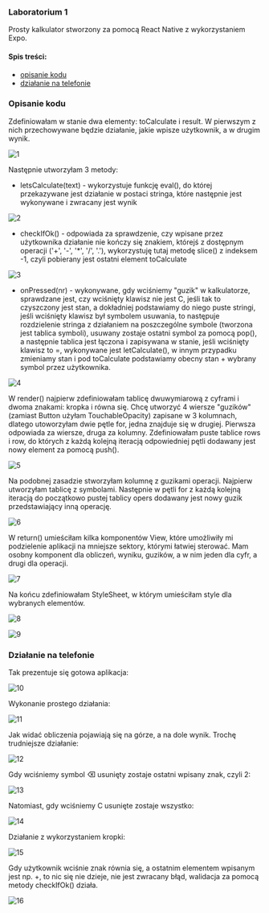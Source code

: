 ### Laboratorium 1
Prosty kalkulator stworzony za pomocą React Native z wykorzystaniem Expo.

#### Spis treści:
- [opisanie kodu](https://github.com/kamilanagorska/aplikacje-mobilne-nagorska-185ic/tree/main/Laboratorium1#opisanie-kodu)
- [działanie na telefonie](https://github.com/kamilanagorska/aplikacje-mobilne-nagorska-185ic/tree/main/Laboratorium1#dzia%C5%82anie-na-telefonie)

### Opisanie kodu
Zdefiniowałam w stanie dwa elementy: toCalculate i result. W pierwszym z nich przechowywane będzie działanie, jakie wpisze użytkownik, a w drugim wynik. 

![1](https://github.com/kamilanagorska/aplikacje-mobilne-nagorska-185ic/blob/main/Laboratorium1/screenshots/1.png?raw=true)

Następnie utworzyłam 3 metody:
- letsCalculate(text) - wykorzystuje funkcję eval(), do której przekazywane jest działanie w postaci stringa, które następnie jest wykonywane i zwracany jest wynik

![2](https://github.com/kamilanagorska/aplikacje-mobilne-nagorska-185ic/blob/main/Laboratorium1/screenshots/2.png?raw=true)

- checkIfOk() - odpowiada za sprawdzenie, czy wpisane przez użytkownika działanie nie kończy się znakiem, którejś z dostępnym operacji ('+', '-', '*', '/', '.'), wykorzystuję tutaj metodę slice() z indeksem -1, czyli pobierany jest ostatni element toCalculate

![3](https://github.com/kamilanagorska/aplikacje-mobilne-nagorska-185ic/blob/main/Laboratorium1/screenshots/3.png?raw=true)

- onPressed(nr) - wykonywane, gdy wciśniemy "guzik" w kalkulatorze, sprawdzane jest, czy wciśnięty klawisz nie jest C, jeśli tak to czyszczony jest stan, a dokładniej podstawiamy do niego puste stringi, jeśli wciśnięty klawisz był symbolem usuwania, to następuje rozdzielenie stringa z działaniem na poszczególne symbole (tworzona jest tablica symboli), usuwany zostaje ostatni symbol za pomocą pop(), a następnie tablica jest łączona i zapisywana w stanie, jeśli wciśnięty klawisz to =, wykonywane jest letCalculate(), w innym przypadku zmieniamy stan i pod toCalculate podstawiamy obecny stan + wybrany symbol przez użytkownika.

![4](https://github.com/kamilanagorska/aplikacje-mobilne-nagorska-185ic/blob/main/Laboratorium1/screenshots/4.png?raw=true)

W render() najpierw zdefiniowałam tablicę dwuwymiarową z cyframi i dwoma znakami: kropka i równa się. Chcę utworzyć 4 wiersze "guzików" (zamiast Button użyłam TouchableOpacity) zapisane w 3 kolumnach, dlatego utoworzyłam dwie pętle for, jedna znajduje się w drugiej. Pierwsza odpowiada za wiersze, druga za kolumny. Zdefiniowałam puste tablice rows i row, do których z każdą kolejną iteracją odpowiedniej pętli dodawany jest nowy element za pomocą push().

![5](https://github.com/kamilanagorska/aplikacje-mobilne-nagorska-185ic/blob/main/Laboratorium1/screenshots/5.png?raw=true)

Na podobnej zasadzie stworzyłam kolumnę z guzikami operacji. Najpierw utworzyłam tablicę z symbolami. Następnie w pętli for z każdą kolejną iteracją do początkowo pustej tablicy opers dodawany jest nowy guzik przedstawiający inną operację.

![6](https://github.com/kamilanagorska/aplikacje-mobilne-nagorska-185ic/blob/main/Laboratorium1/screenshots/6.png?raw=true)

W return() umieściłam kilka komponentów View, które umożliwiły mi podzielenie aplikacji na mniejsze sektory, którymi łatwiej sterować. Mam osobny komponent dla obliczeń, wyniku, guzików, a w nim jeden dla cyfr, a drugi dla operacji. 

![7](https://github.com/kamilanagorska/aplikacje-mobilne-nagorska-185ic/blob/main/Laboratorium1/screenshots/7.png?raw=true)

Na końcu zdefiniowałam StyleSheet, w którym umieściłam style dla wybranych elementów.

![8](https://github.com/kamilanagorska/aplikacje-mobilne-nagorska-185ic/blob/main/Laboratorium1/screenshots/8.png?raw=true)

![9](https://github.com/kamilanagorska/aplikacje-mobilne-nagorska-185ic/blob/main/Laboratorium1/screenshots/9.png?raw=true)


### Działanie na telefonie
Tak prezentuje się gotowa aplikacja:

![10](https://github.com/kamilanagorska/aplikacje-mobilne-nagorska-185ic/blob/main/Laboratorium1/screenshots/10.jpg?raw=true)

Wykonanie prostego działania: 

![11](https://github.com/kamilanagorska/aplikacje-mobilne-nagorska-185ic/blob/main/Laboratorium1/screenshots/11.jpg?raw=true)

Jak widać obliczenia pojawiają się na górze, a na dole wynik. Trochę trudniejsze działanie:

![12](https://github.com/kamilanagorska/aplikacje-mobilne-nagorska-185ic/blob/main/Laboratorium1/screenshots/12.jpg?raw=true)

Gdy wciśniemy symbol ⌫ usunięty zostaje ostatni wpisany znak, czyli 2:

![13](https://github.com/kamilanagorska/aplikacje-mobilne-nagorska-185ic/blob/main/Laboratorium1/screenshots/13.jpg?raw=true)

Natomiast, gdy wciśniemy C usunięte zostaje wszystko:

![14](https://github.com/kamilanagorska/aplikacje-mobilne-nagorska-185ic/blob/main/Laboratorium1/screenshots/14.jpg?raw=true)

Działanie z wykorzystaniem kropki:

![15](https://github.com/kamilanagorska/aplikacje-mobilne-nagorska-185ic/blob/main/Laboratorium1/screenshots/15.jpg?raw=true)

Gdy użytkownik wciśnie znak równia się, a ostatnim elementem wpisanym jest np. +, to nic się nie dzieje, nie jest zwracany błąd, walidacja za pomocą metody checkIfOk() działa.

![16](https://github.com/kamilanagorska/aplikacje-mobilne-nagorska-185ic/blob/main/Laboratorium1/screenshots/16.jpg?raw=true)


